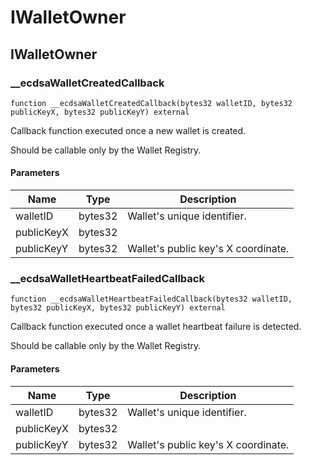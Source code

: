 # IWalletOwner

## IWalletOwner

### \_\_ecdsaWalletCreatedCallback

```solidity
function __ecdsaWalletCreatedCallback(bytes32 walletID, bytes32 publicKeyX, bytes32 publicKeyY) external
```

Callback function executed once a new wallet is created.

Should be callable only by the Wallet Registry.

#### Parameters

| Name       | Type    | Description                         |
| ---------- | ------- | ----------------------------------- |
| walletID   | bytes32 | Wallet's unique identifier.         |
| publicKeyX | bytes32 |                                     |
| publicKeyY | bytes32 | Wallet's public key's X coordinate. |

### \_\_ecdsaWalletHeartbeatFailedCallback

```solidity
function __ecdsaWalletHeartbeatFailedCallback(bytes32 walletID, bytes32 publicKeyX, bytes32 publicKeyY) external
```

Callback function executed once a wallet heartbeat failure is detected.

Should be callable only by the Wallet Registry.

#### Parameters

| Name       | Type    | Description                         |
| ---------- | ------- | ----------------------------------- |
| walletID   | bytes32 | Wallet's unique identifier.         |
| publicKeyX | bytes32 |                                     |
| publicKeyY | bytes32 | Wallet's public key's X coordinate. |
